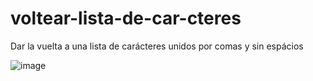 # voltear-lista-de-car-cteres
Dar la vuelta a una lista de carácteres unidos por comas y sin espácios

![image](https://github.com/user-attachments/assets/7ce46b15-2418-42cb-8410-f389a9947398)
